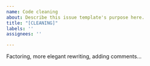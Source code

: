 ```yaml
---
name: Code cleaning
about: Describe this issue template's purpose here.
title: "[CLEANING]"
labels: ''
assignees: ''

---
```


Factoring, more elegant rewriting, adding comments...
